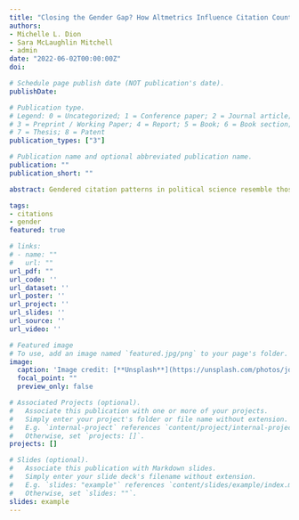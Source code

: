 ```yaml
---
title: "Closing the Gender Gap? How Altmetrics Influence Citation Counts for Political Science Journal Articles"
authors:
- Michelle L. Dion
- Sara McLaughlin Mitchell
- admin
date: "2022-06-02T00:00:00Z"
doi: 

# Schedule page publish date (NOT publication's date).
publishDate: 

# Publication type.
# Legend: 0 = Uncategorized; 1 = Conference paper; 2 = Journal article;
# 3 = Preprint / Working Paper; 4 = Report; 5 = Book; 6 = Book section;
# 7 = Thesis; 8 = Patent
publication_types: ["3"]

# Publication name and optional abbreviated publication name.
publication: ""
publication_short: ""

abstract: Gendered citation patterns in political science resemble those in many other disciplines (e.g., economics, sociology, linguistics, ecology) and show a tendency for men/mixed gender author teams to cite research by women less frequently than women authors. This citation behavior generates a citation gender gap for traditional citation metrics (e.g., citation counts, h-index). These dynamics contributed to the development of Altmetrics, one measure that captures the quantity and quality of online attention to research in multiple outlets such as news coverage, blog posts, and social media. These non-academic venues enable scholars to promote their work more actively to broad audiences. Given that women academics are as active on social media as men, Altmetrics may display fewer gender gaps. However, whether these new measures translate into better research impact using traditional citation metrics remains unclear. Our paper analyzes the relationship between Altmetrics scores (and Tweet counts) in 2017 and citations in 2021 for 8,493 articles in 21 political science journals while controlling for authors’ gender. Consistent with previous literature, we find that higher online attention scores significantly increase articles’ citation counts. We also find that solo authored pieces show the strongest marginal effects, and that solo women and women author teams accrue more citations as Altmetrics scores increase. Our results suggest that online promotion of political science research will help to shrink the gender citation gap. 

tags:
- citations
- gender
featured: true

# links:
# - name: ""
#   url: ""
url_pdf: ""
url_code: ''
url_dataset: ''
url_poster: ''
url_project: ''
url_slides: ''
url_source: ''
url_video: ''

# Featured image
# To use, add an image named `featured.jpg/png` to your page's folder. 
image:
  caption: 'Image credit: [**Unsplash**](https://unsplash.com/photos/jdD8gXaTZsc)'
  focal_point: ""
  preview_only: false

# Associated Projects (optional).
#   Associate this publication with one or more of your projects.
#   Simply enter your project's folder or file name without extension.
#   E.g. `internal-project` references `content/project/internal-project/index.md`.
#   Otherwise, set `projects: []`.
projects: []

# Slides (optional).
#   Associate this publication with Markdown slides.
#   Simply enter your slide deck's filename without extension.
#   E.g. `slides: "example"` references `content/slides/example/index.md`.
#   Otherwise, set `slides: ""`.
slides: example
---
```

